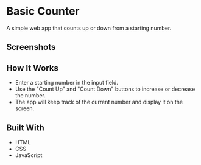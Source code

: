 # Basic Counter
A simple web app that counts up or down from a starting number.

## Screenshots


## How It Works
- Enter a starting number in the input field.
- Use the "Count Up" and "Count Down" buttons to increase or decrease the number.
- The app will keep track of the current number and display it on the screen.

## Built With
- HTML
- CSS
- JavaScript
